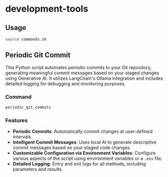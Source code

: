 # development-tools

## Usage

```bash
source commands.sh
```

## Periodic Git Commit

This Python script automates periodic commits to your Git repository, generating meaningful commit messages based on your staged changes using Generative AI. It utilizes LangChain's Ollama integration and includes detailed logging for debugging and monitoring purposes.

### Command

```bash
periodic_git_commits
```

### Features

- **Periodic Commits**: Automatically commit changes at user-defined intervals.
- **Intelligent Commit Messages**: Uses local AI to generate descriptive commit messages based on your staged code changes.
- **Customizable Configuration via Environment Variables**: Configure various aspects of the script using environment variables or a `.env` file.
- **Detailed Logging**: Entry and exit logs for all methods, including parameters and results.